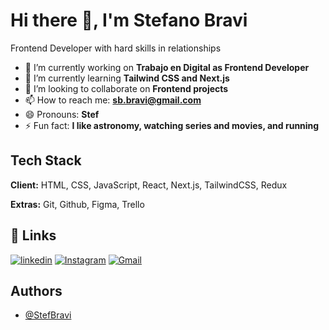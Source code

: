 # Hi there 👋, I'm Stefano Bravi

Frontend Developer with hard skills in relationships

- 🔭 I’m currently working on **Trabajo en Digital as Frontend Developer**
- 🌱 I’m currently learning **Tailwind CSS and Next.js**
- 👯 I’m looking to collaborate on **Frontend projects**
- 📫 How to reach me: **sb.bravi@gmail.com**
- 😄 Pronouns: **Stef**
- ⚡ Fun fact: **I like astronomy, watching series and movies, and running**

## Tech Stack

**Client:** HTML, CSS, JavaScript, React, Next.js, TailwindCSS, Redux

**Extras:** Git, Github, Figma, Trello

## 🔗 Links
[![linkedin](https://img.shields.io/badge/linkedin-0A66C2?style=for-the-badge&logo=linkedin&logoColor=white)](https://www.linkedin.com/in/stefano-bravi-22a484177/)
[![Instagram](https://img.shields.io/badge/Instagram-E4405F?style=for-the-badge&logo=instagram&logoColor=white)](https://www.instagram.com/stef.bravi/)
[![Gmail](https://img.shields.io/badge/Gmail-D14836?style=for-the-badge&logo=gmail&logoColor=white)](mailto:sb.bravi@gmail.com)

## Authors

- [@StefBravi](https://github.com/StefBravi)
